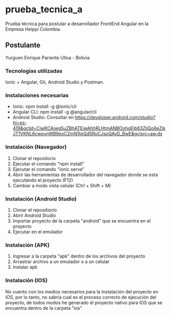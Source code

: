 # prueba_tecnica_a
Prueba técnica para postular a desarrollador FrontEnd Angular en la Empresa Heippi Colombia.
## Postulante
Yurguen Enrique Pariente Ulloa - Bolivia
### Tecnologias utilizadas
Ionic + Angular, Git, Android Studio y Postman.
### Instalaciones necesarias 
- Ionic: npm install -g @ionic/cli
- Angular CLI: npm install -g @angular/cli
- Android Studio: Consultar en https://developer.android.com/studio?hl=es-419&gclid=CjwKCAjwg5uZBhATEiwAhhRLHtmANBOohqEjb63ZljQo6eZikJT1VKNL6cwpynWB9eoC2mN1teQd5RoCJsoQAvD_BwE&gclsrc=aw.ds
### Instalación (Navegador)
1. Clonar el repositorio
2. Ejecutar el comando "npm install"
3. Ejecutar el comando "ionic serve"
4. Abrir las herramientas de desarrollador del navegador donde se esta ejecutando el proyecto (F12)
5. Cambiar a modo vista celular (Ctrl + Shift + M)
### Instalación (Android Studio)
1. Clonar el repositiorio
2. Abrir Android Studio
3. Importar proyecto de la carpeta "android" que se encuentra en el proyecto
4. Ejecutar en el emulador
### Instalación (APK)
1. Ingresar a la carpeta "apk" dentro de los archivos del proyecto
2. Arrastrar archivo a un emulador o a un celular
3. Instalar apk
### Instalación (IOS)
No cuento con los medios necesarios para la instalación del proyecto en IOS, por lo tanto, no sabría cual es el proceso correcto de ejecución del proyecto,
de todos modos he generado el proyecto nativo para IOS que se encuentra dentro de la carpeta "ios"
